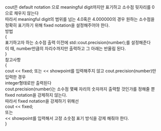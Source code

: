 cout은 default notation 으로 meaningful digit까지만 표기하고 소수점 뒷자리를 0으로 채우지 않는다   
		따라서 meaningful digit의 범위를 넘는 4.0혹은 4.000000의 경우 원하는 소수점을 정확히 표기하기 위해 fixed notation을 설정해주어야 한다.   
		방법    
		{   
			표기하고자 하는 소수점 출력 이전에 std::cout.precision(number);를 설정해준다   
			이 때, number만큼의 자리수까지만 출력하고 그 아래는 반올림 된다.   
		}   
		참고사항    
		{   
			cout << fixed; 또는 << showpoint를 입력해주지 않고 cout.precision(number)만 입력한 경우   
			integer형태로만 출력된다   
			cout.precision(number)는 소수점 몇째 자리의 숫자까지 출력할 것인가를 정해줄 뿐   
			fixed notation을 강제하지 않는다.   
			따라서 fixed notation을 강제하기 위해선   
			cout << fixed;   
			또는   
			<< showpoint를 입력해서 고정 소숫점 표기 방식을 강제 해줘야 한다.   
		}   
